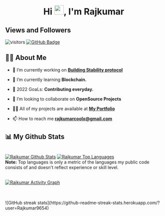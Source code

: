 <h1 align="center">Hi <img src="https://raw.githubusercontent.com/MartinHeinz/MartinHeinz/master/wave.gif" width="30px">, I'm Rajkumar</h1>

## Views and Followers

![visitors](https://visitor-badge.deta.dev/badge?page_id=Rajkumar9654/Rajkumar9654)
<a href="https://github.com/Rajkumar9654?tab=followers"><img src="https://img.shields.io/github/followers/Rajkumar9654?label=Followers&style=social" alt="GitHub Badge"></a>

## 🙋‍♂️ About Me

- 🔭 I’m currently working on **[Building Stability protocol](https://github.com/stabilitydao)**

- 🌱 I’m currently learning **Blockchain.**

- 🥅 2022 GoaLs: **Contributing everyday.**

- 👯 I’m looking to collaborate on **OpenSource Projects**

- 👨‍💻 All of my projects are available at **[My Portfolio](https://rajkumar.coffee)**

- 📫 How to reach me **rajkumarcoolx@gmail.com**

## 📊 My Github Stats

  <br/>
  <a href="https://github.com/Rajkumar9654/github-readme-stats"><img alt="Rajkumar Github Stats" src="https://github-readme-stats.vercel.app/api?username=Rajkumar9654&show_icons=true&count_private=true&theme=react&hide_border=true&bg_color=0D1117" /></a>
  <a href="https://github.com/Rajkumar9654/github-readme-stats"><img alt="Rajkumar Top Languages" src="https://github-readme-stats.vercel.app/api/top-langs/?username=Rajkumar9654&langs_count=8&count_private=true&layout=compact&theme=react&hide_border=true&bg_color=0D1117" /></a>
  <br/>
  <b>Note:</b> Top languages is only a metric of the languages my public code consists of and doesn't reflect experience or skill level.
<br/>
<br/>

<a href="https://github.com/Rajkumar9654/github-readme-activity-graph"><img alt="Rajkumar Activity Graph" src="https://activity-graph.herokuapp.com/graph?username=Rajkumar9654&bg_color=0D1117&color=5BCDEC&line=5BCDEC&point=FFFFFF&hide_border=true" /></a>

<br/>
<br/>
![GitHub streak stats](https://github-readme-streak-stats.herokuapp.com/?user=Rajkumar9654) 
